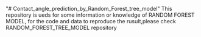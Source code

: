 "# Contact_angle_prediction_by_Random_Forest_tree_model" 
This repository is ueds for some information or knowledge of RANDOM FOREST MODEL, for the code and data to reproduce the rusult,please check RANDOM_FOREST_TREE_MODEL repository
